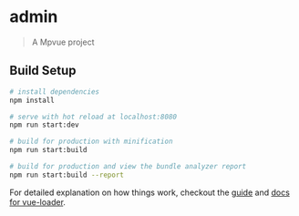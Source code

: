 # admin

> A Mpvue project

## Build Setup

``` bash
# install dependencies
npm install

# serve with hot reload at localhost:8080
npm run start:dev

# build for production with minification
npm run start:build

# build for production and view the bundle analyzer report
npm run start:build --report
```

For detailed explanation on how things work, checkout the [guide](http://vuejs-templates.github.io/webpack/) and [docs for vue-loader](http://vuejs.github.io/vue-loader).
